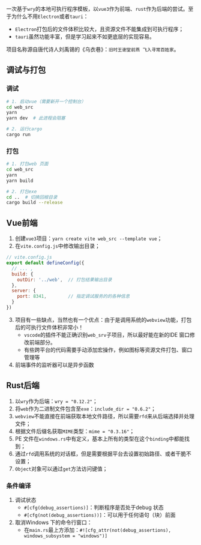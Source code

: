 一次基于`wry`的本地可执行程序模板，以`vue3`作为前端、`rust`作为后端的尝试。至于为什么不用`Electron`或者`tauri`：
  - `Electron`打包后的文件体积比较大，且资源文件不能集成到可执行程序；
  - `tauri`虽然功能丰富，但是学习起来不如更底层的实现容易。

项目名称源自唐代诗人刘禹锡的《乌衣巷》：`旧时王谢堂前燕 飞入寻常百姓家`。

## 调试与打包  

### 调试  
```bash
# 1. 启动vue（需要新开一个控制台）
cd web_src
yarn
yarn dev  # 此进程会阻塞

# 2. 运行cargo
cargo run
```

### 打包  
```bash
# 1. 打包web 页面
cd web_src  
yarn
yarn build  

# 2. 打包exe
cd ..  # 切换回根目录
cargo build --release
```

## Vue前端
1. 创建`vue3`项目：`yarn create vite web_src --template vue`；  
2. 在`vite.config.js`中修改输出目录；  
```js
// vite.config.js
export default defineConfig({
  // ... ,
  build: {
    outDir: '../web',  // 打包结果输出目录
  },
  server: {
    port: 8341,        // 指定调试服务的的各种信息
  }
})
```
3. 项目有一些缺点，当然也有一个优点：由于是调用系统的`webview`功能，打包后的可执行文件体积非常小！
    - `vscode`的插件不能正确识别`web_srv`子项目，所以最好能在新的IDE 窗口修改前端部分。
    - 有些跨平台的代码需要手动添加宏操作，例如图标等资源文件打包、窗口管理等
4. 前端事件的监听器可以是异步函数

## Rust后端
1. 以`wry`作为后端：`wry = "0.12.2"`；  
2. 将`web`作为二进制文件包含至`exe`：`include_dir = "0.6.2"`；
3. `webview`不能直接在前端获取本地文件路径，所以需要`rfd`来从后端选择并处理文件；
4. 根据文件后缀名获取`MIME`类型：`mime = "0.3.16"`；  
5. PE 文件在`windows.rs`中有定义，基本上所有的类型在这个`binding`中都能找到；
6. 通过`rfd`调用系统的对话框，但是需要根据平台去设置初始路径、或者干脆不设置；
7. `Object`对象可以通过`get`方法访问键值；


### 条件编译  

1. 调试状态
    - `#[cfg(debug_assertions)]`：判断程序是否处于debug 状态  
    - `#[cfg(not(debug_assertions))]`：可以用于任何语句（块）前面  
2. 取消Windows 下的命令行窗口：
    - 在`main.rs`最上方添加：`#![cfg_attr(not(debug_assertions), windows_subsystem = "windows")]`